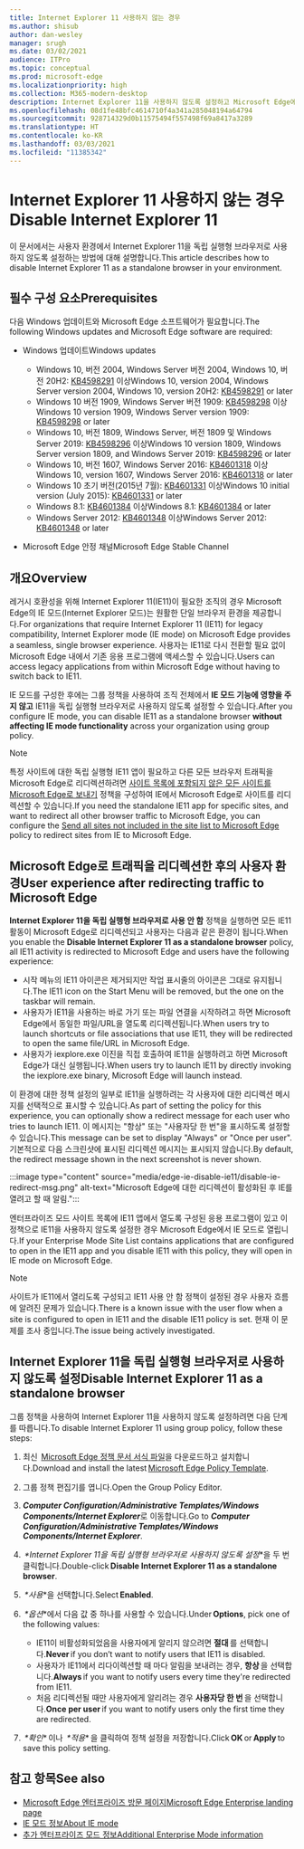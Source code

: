 ```yaml
---
title: Internet Explorer 11 사용하지 않는 경우
ms.author: shisub
author: dan-wesley
manager: srugh
ms.date: 03/02/2021
audience: ITPro
ms.topic: conceptual
ms.prod: microsoft-edge
ms.localizationpriority: high
ms.collection: M365-modern-desktop
description: Internet Explorer 11을 사용하지 않도록 설정하고 Microsoft Edge에서 Internet Explorer 모드를 사용하는 방법을 알아봅니다.
ms.openlocfilehash: 08d1fe48bfc4614710f4a341a285048194a64794
ms.sourcegitcommit: 928714329d0b11575494f557498f69a8417a3289
ms.translationtype: HT
ms.contentlocale: ko-KR
ms.lasthandoff: 03/03/2021
ms.locfileid: "11385342"
---
```

# <a name="disable-internet-explorer-11"></a><span data-ttu-id="4bcc6-103">Internet Explorer 11 사용하지 않는 경우</span><span class="sxs-lookup"><span data-stu-id="4bcc6-103">Disable Internet Explorer 11</span></span>

<span data-ttu-id="4bcc6-104">이 문서에서는 사용자 환경에서 Internet Explorer 11을 독립 실행형 브라우저로 사용하지 않도록 설정하는 방법에 대해 설명합니다.</span><span class="sxs-lookup"><span data-stu-id="4bcc6-104">This article describes how to disable Internet Explorer 11 as a standalone browser in your environment.</span></span>

## <a name="prerequisites"></a><span data-ttu-id="4bcc6-105">필수 구성 요소</span><span class="sxs-lookup"><span data-stu-id="4bcc6-105">Prerequisites</span></span>

<span data-ttu-id="4bcc6-106">다음 Windows 업데이트와 Microsoft Edge 소프트웨어가 필요합니다.</span><span class="sxs-lookup"><span data-stu-id="4bcc6-106">The following Windows updates and Microsoft Edge software are required:</span></span>

- <span data-ttu-id="4bcc6-107">Windows 업데이트</span><span class="sxs-lookup"><span data-stu-id="4bcc6-107">Windows updates</span></span>

  - <span data-ttu-id="4bcc6-108">Windows 10, 버전 2004, Windows Server 버전 2004, Windows 10, 버전 20H2: [KB4598291](https://support.microsoft.com/topic/february-2-2021-kb4598291-os-builds-19041-789-and-19042-789-preview-6a766199-a4f1-616e-1f5c-58bdc3ca5e3b) 이상</span><span class="sxs-lookup"><span data-stu-id="4bcc6-108">Windows 10, version 2004, Windows Server version 2004, Windows 10, version 20H2: [KB4598291](https://support.microsoft.com/topic/february-2-2021-kb4598291-os-builds-19041-789-and-19042-789-preview-6a766199-a4f1-616e-1f5c-58bdc3ca5e3b) or later</span></span>
  - <span data-ttu-id="4bcc6-109">Windows 10 버전 1909, Windows Server 버전 1909: [KB4598298](https://support.microsoft.com/topic/january-21-2021-kb4598298-os-build-18363-1350-preview-02dfd9ba-91a2-1b82-dede-42f288c02511) 이상</span><span class="sxs-lookup"><span data-stu-id="4bcc6-109">Windows 10 version 1909, Windows Server version 1909: [KB4598298](https://support.microsoft.com/topic/january-21-2021-kb4598298-os-build-18363-1350-preview-02dfd9ba-91a2-1b82-dede-42f288c02511) or later</span></span>
  - <span data-ttu-id="4bcc6-110">Windows 10, 버전 1809, Windows Server, 버전 1809 및 Windows Server 2019: [KB4598296](https://support.microsoft.com/topic/january-21-2021-kb4598296-os-build-17763-1728-preview-4c0931ff-45b7-ff59-5e00-c03b5afb363d) 이상</span><span class="sxs-lookup"><span data-stu-id="4bcc6-110">Windows 10 version 1809, Windows Server version 1809, and Windows Server 2019: [KB4598296](https://support.microsoft.com/topic/january-21-2021-kb4598296-os-build-17763-1728-preview-4c0931ff-45b7-ff59-5e00-c03b5afb363d) or later</span></span>
  - <span data-ttu-id="4bcc6-111">Windows 10, 버전 1607, Windows Server 2016: [KB4601318](https://support.microsoft.com/topic/february-9-2021-kb4601318-os-build-14393-4225-c5e3de6c-e3e6-ffb5-6197-48b9ce16446e) 이상</span><span class="sxs-lookup"><span data-stu-id="4bcc6-111">Windows 10, version 1607, Windows Server 2016: [KB4601318](https://support.microsoft.com/topic/february-9-2021-kb4601318-os-build-14393-4225-c5e3de6c-e3e6-ffb5-6197-48b9ce16446e) or later</span></span>
   - <span data-ttu-id="4bcc6-112">Windows 10 초기 버전(2015년 7월): [KB4601331](https://support.microsoft.com/office/february-9-2021%e2%80%94kb4601331-os-build-10240-18842-6227d078-fef3-8d67-27e0-1882e6cb79ff?ui=en-US&rs=en-US&ad=US) 이상</span><span class="sxs-lookup"><span data-stu-id="4bcc6-112">Windows 10 initial version (July 2015): [KB4601331](https://support.microsoft.com/office/february-9-2021%e2%80%94kb4601331-os-build-10240-18842-6227d078-fef3-8d67-27e0-1882e6cb79ff?ui=en-US&rs=en-US&ad=US) or later</span></span>
  - <span data-ttu-id="4bcc6-113">Windows 8.1: [KB4601384](https://support.microsoft.com/topic/february-9-2021-kb4601384-monthly-rollup-16bdbb75-dd4b-2910-abc5-7891c9756b96) 이상</span><span class="sxs-lookup"><span data-stu-id="4bcc6-113">Windows 8.1: [KB4601384](https://support.microsoft.com/topic/february-9-2021-kb4601384-monthly-rollup-16bdbb75-dd4b-2910-abc5-7891c9756b96) or later</span></span>
  - <span data-ttu-id="4bcc6-114">Windows Server 2012: [KB4601348](https://support.microsoft.com/topic/february-9-2021-kb4601348-monthly-rollup-2c338c0c-73d6-fb80-cc91-f1a86e80db0c) 이상</span><span class="sxs-lookup"><span data-stu-id="4bcc6-114">Windows Server 2012: [KB4601348](https://support.microsoft.com/topic/february-9-2021-kb4601348-monthly-rollup-2c338c0c-73d6-fb80-cc91-f1a86e80db0c) or later</span></span>
  
- <span data-ttu-id="4bcc6-115">Microsoft Edge 안정 채널</span><span class="sxs-lookup"><span data-stu-id="4bcc6-115">Microsoft Edge Stable Channel</span></span>


## <a name="overview"></a><span data-ttu-id="4bcc6-116">개요</span><span class="sxs-lookup"><span data-stu-id="4bcc6-116">Overview</span></span>

<span data-ttu-id="4bcc6-117">레거시 호환성을 위해 Internet Explorer 11(IE11)이 필요한 조직의 경우 Microsoft Edge의 IE 모드(Internet Explorer 모드)는 원활한 단일 브라우저 환경을 제공합니다.</span><span class="sxs-lookup"><span data-stu-id="4bcc6-117">For organizations that require Internet Explorer 11 (IE11) for legacy compatibility, Internet Explorer mode (IE mode) on Microsoft Edge provides a seamless, single browser experience.</span></span> <span data-ttu-id="4bcc6-118">사용자는 IE11로 다시 전환할 필요 없이 Microsoft Edge 내에서 기존 응용 프로그램에 액세스할 수 있습니다.</span><span class="sxs-lookup"><span data-stu-id="4bcc6-118">Users can access legacy applications from within Microsoft Edge without having to switch back to IE11.</span></span>

<span data-ttu-id="4bcc6-119">IE 모드를 구성한 후에는 그룹 정책을 사용하여 조직 전체에서 **IE 모드 기능에 영향을 주지 않고** IE11을 독립 실행형 브라우저로 사용하지 않도록 설정할 수 있습니다.</span><span class="sxs-lookup"><span data-stu-id="4bcc6-119">After you configure IE mode, you can disable IE11 as a standalone browser **without affecting IE mode functionality** across your organization using group policy.</span></span>

> [!NOTE]
> <span data-ttu-id="4bcc6-120">특정 사이트에 대한 독립 실행형 IE11 앱이 필요하고 다른 모든 브라우저 트래픽을 Microsoft Edge로 리디렉션하려면 [사이트 목록에 포함되지 않은 모든 사이트를 Microsoft Edge로 보내기](https://docs.microsoft.com/deployedge/edge-ie-mode-policies#redirect-sites-from-ie-to-microsoft-edge) 정책을 구성하여 IE에서 Microsoft Edge로 사이트를 리디렉션할 수 있습니다.</span><span class="sxs-lookup"><span data-stu-id="4bcc6-120">If you need the standalone IE11 app for specific sites, and want to redirect all other browser traffic to Microsoft Edge, you can configure the [Send all sites not included in the site list to Microsoft Edge](https://docs.microsoft.com/deployedge/edge-ie-mode-policies#redirect-sites-from-ie-to-microsoft-edge) policy to redirect sites from IE to Microsoft Edge.</span></span>

## <a name="user-experience-after-redirecting-traffic-to-microsoft-edge"></a><span data-ttu-id="4bcc6-121">Microsoft Edge로 트래픽을 리디렉션한 후의 사용자 환경</span><span class="sxs-lookup"><span data-stu-id="4bcc6-121">User experience after redirecting traffic to Microsoft Edge</span></span>

<span data-ttu-id="4bcc6-122">**Internet Explorer 11을 독립 실행형 브라우저로 사용 안 함** 정책을 실행하면 모든 IE11 활동이 Microsoft Edge로 리디렉션되고 사용자는 다음과 같은 환경이 됩니다.</span><span class="sxs-lookup"><span data-stu-id="4bcc6-122">When you enable the **Disable Internet Explorer 11 as a standalone browser** policy, all IE11 activity is redirected to Microsoft Edge and users have the following experience:</span></span>

- <span data-ttu-id="4bcc6-123">시작 메뉴의 IE11 아이콘은 제거되지만 작업 표시줄의 아이콘은 그대로 유지됩니다.</span><span class="sxs-lookup"><span data-stu-id="4bcc6-123">The IE11 icon on the Start Menu will be removed, but the one on the taskbar will remain.</span></span>
- <span data-ttu-id="4bcc6-124">사용자가 IE11을 사용하는 바로 가기 또는 파일 연결을 시작하려고 하면 Microsoft Edge에서 동일한 파일/URL을 열도록 리디렉션됩니다.</span><span class="sxs-lookup"><span data-stu-id="4bcc6-124">When users try to launch shortcuts or file associations that use IE11, they will be redirected to open the same file/URL in Microsoft Edge.</span></span>
- <span data-ttu-id="4bcc6-125">사용자가 iexplore.exe 이진을 직접 호출하여 IE11을 실행하려고 하면 Microsoft Edge가 대신 실행됩니다.</span><span class="sxs-lookup"><span data-stu-id="4bcc6-125">When users try to launch IE11 by directly invoking the iexplore.exe binary, Microsoft Edge will launch instead.</span></span>

<span data-ttu-id="4bcc6-126">이 환경에 대한 정책 설정의 일부로 IE11을 실행하려는 각 사용자에 대한 리디렉션 메시지를 선택적으로 표시할 수 있습니다.</span><span class="sxs-lookup"><span data-stu-id="4bcc6-126">As part of setting the policy for this experience, you can optionally show a redirect message for each user who tries to launch IE11.</span></span> <span data-ttu-id="4bcc6-127">이 메시지는 "항상" 또는 "사용자당 한 번"을 표시하도록 설정할 수 있습니다.</span><span class="sxs-lookup"><span data-stu-id="4bcc6-127">This message can be set to display "Always" or "Once per user".</span></span> <span data-ttu-id="4bcc6-128">기본적으로 다음 스크린샷에 표시된 리디렉션 메시지는 표시되지 않습니다.</span><span class="sxs-lookup"><span data-stu-id="4bcc6-128">By default, the redirect message shown in the next screenshot is never shown.</span></span>

:::image type="content" source="media/edge-ie-disable-ie11/disable-ie-redirect-msg.png" alt-text="Microsoft Edge에 대한 리디렉션이 활성화된 후 IE를 열려고 할 때 알림.":::

<span data-ttu-id="4bcc6-130">엔터프라이즈 모드 사이트 목록에 IE11 앱에서 열도록 구성된 응용 프로그램이 있고 이 정책으로 IE11을 사용하지 않도록 설정한 경우 Microsoft Edge에서 IE 모드로 열립니다.</span><span class="sxs-lookup"><span data-stu-id="4bcc6-130">If your Enterprise Mode Site List contains applications that are configured to open in the IE11 app and you disable IE11 with this policy, they will open in IE mode on Microsoft Edge.</span></span>
> [!NOTE]
> <span data-ttu-id="4bcc6-131">사이트가 IE11에서 열리도록 구성되고 IE11 사용 안 함 정책이 설정된 경우 사용자 흐름에 알려진 문제가 있습니다.</span><span class="sxs-lookup"><span data-stu-id="4bcc6-131">There is a known issue with the user flow when a site is configured to open in IE11 and the disable IE11 policy is set.</span></span> <span data-ttu-id="4bcc6-132">현재 이 문제를 조사 중입니다.</span><span class="sxs-lookup"><span data-stu-id="4bcc6-132">The issue being actively investigated.</span></span>

## <a name="disable-internet-explorer-11-as-a-standalone-browser"></a><span data-ttu-id="4bcc6-133">Internet Explorer 11을 독립 실행형 브라우저로 사용하지 않도록 설정</span><span class="sxs-lookup"><span data-stu-id="4bcc6-133">Disable Internet Explorer 11 as a standalone browser</span></span>

<span data-ttu-id="4bcc6-134">그룹 정책을 사용하여 Internet Explorer 11을 사용하지 않도록 설정하려면 다음 단계를 따릅니다.</span><span class="sxs-lookup"><span data-stu-id="4bcc6-134">To disable Internet Explorer 11 using group policy, follow these steps:</span></span>

1. <span data-ttu-id="4bcc6-135">최신  [Microsoft Edge 정책 문서 서식 파일](https://www.microsoft.com/en-us/business/download)을 다운로드하고 설치합니다.</span><span class="sxs-lookup"><span data-stu-id="4bcc6-135">Download and install the latest [Microsoft Edge Policy Template](https://www.microsoft.com/en-us/business/download).</span></span>
2. <span data-ttu-id="4bcc6-136">그룹 정책 편집기를 엽니다.</span><span class="sxs-lookup"><span data-stu-id="4bcc6-136">Open the Group Policy Editor.</span></span>
3. <span data-ttu-id="4bcc6-137">***Computer Configuration/Administrative Templates/Windows Components/Internet Explorer***로 이동합니다.</span><span class="sxs-lookup"><span data-stu-id="4bcc6-137">Go to ***Computer Configuration/Administrative Templates/Windows Components/Internet Explorer***.</span></span> 
4. <span data-ttu-id="4bcc6-138"> *\*Internet Explorer 11을 독립 실행형 브라우저로 사용하지 않도록 설정*\*을 두 번 클릭합니다.</span><span class="sxs-lookup"><span data-stu-id="4bcc6-138">Double-click **Disable Internet Explorer 11 as a standalone browser**.</span></span>
5. <span data-ttu-id="4bcc6-139"> *\*사용*\*을 선택합니다.</span><span class="sxs-lookup"><span data-stu-id="4bcc6-139">Select **Enabled**.</span></span>
6. <span data-ttu-id="4bcc6-140"> *\*옵션*\*에서 다음 값 중 하나를 사용할 수 있습니다.</span><span class="sxs-lookup"><span data-stu-id="4bcc6-140">Under **Options**, pick one of the following values:</span></span>

   - <span data-ttu-id="4bcc6-141">IE11이 비활성화되었음을 사용자에게 알리지 않으려면 **절대** 를 선택합니다.</span><span class="sxs-lookup"><span data-stu-id="4bcc6-141">**Never** if you don’t want to notify users that IE11 is disabled.</span></span>
   - <span data-ttu-id="4bcc6-142">사용자가 IE11에서 리다이렉션할 때 마다 알림을 보내려는 경우, **항상** 을 선택합니다.</span><span class="sxs-lookup"><span data-stu-id="4bcc6-142">**Always** if you want to notify users every time they're redirected from IE11.</span></span>
   - <span data-ttu-id="4bcc6-143">처음 리디렉션될 때만 사용자에게 알리려는 경우 **사용자당 한 번** 을 선택합니다.</span><span class="sxs-lookup"><span data-stu-id="4bcc6-143">**Once per user** if you want to notify users only the first time they are redirected.</span></span>

7. <span data-ttu-id="4bcc6-144"> *\*확인** 이나  *\*적용** 을 클릭하여 정책 설정을 저장합니다.</span><span class="sxs-lookup"><span data-stu-id="4bcc6-144">Click **OK** or **Apply** to save this policy setting.</span></span>

## <a name="see-also"></a><span data-ttu-id="4bcc6-145">참고 항목</span><span class="sxs-lookup"><span data-stu-id="4bcc6-145">See also</span></span>

- [<span data-ttu-id="4bcc6-146">Microsoft Edge 엔터프라이즈 방문 페이지</span><span class="sxs-lookup"><span data-stu-id="4bcc6-146">Microsoft Edge Enterprise landing page</span></span>](https://aka.ms/EdgeEnterprise)
- [<span data-ttu-id="4bcc6-147">IE 모드 정보</span><span class="sxs-lookup"><span data-stu-id="4bcc6-147">About IE mode</span></span>](https://docs.microsoft.com/deployedge/edge-ie-mode)
- [<span data-ttu-id="4bcc6-148">추가 엔터프라이즈 모드 정보</span><span class="sxs-lookup"><span data-stu-id="4bcc6-148">Additional Enterprise Mode information</span></span>](https://docs.microsoft.com/internet-explorer/ie11-deploy-guide/enterprise-mode-overview-for-ie11)
